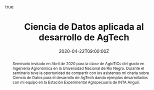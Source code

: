 ---
abstract: Seminario invitado en Abril de 2020 para la clase de AgtoTICs del grado en Ingeniería Agronómica en la Universidad Nacional de Río Negro. Durante el seminario tuve la oportunidad de compartir con los asistentes mi charla sobre Ciencia de Datos para el desarrollo de AgTech dando ejemplos desarrollados con mi equipo en la Estación Experimental Agropecuaria de INTA Anguil.
all_day: false
authors: []
date: "2020-04-22T09:00:00Z"
event: Seminario de AgroTICs
event_url: 
featured: false
links:
- icon: twitter
  icon_pack: fab
  name: Follow
  url: https://twitter.com/yabellini 
location: Universidad Nacional de Río Negro, Argentina
math: true
publishDate: "2020-04-22T09:00:00Z"
slides: 
summary: Seminario invitado en Abril de 2020 para la clase de AgtoTICs del grado en Ingeniería Agronómica en la Universidad Nacional de Río Negro. Durante el seminario tuve la oportunidad de compartir con los asistentes mi charla sobre Ciencia de Datos para el desarrollo de AgTech dando ejemplos desarrollados con mi equipo en la Estación Experimental Agropecuaria de INTA Anguil. 
tags: []
title: Ciencia de Datos aplicada al desarrollo de AgTech
url_code: ""
url_pdf: "UNRN2020_Bellini.pdf"
url_slides: ""
url_video: ""
---